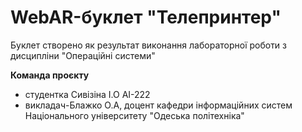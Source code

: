 # WebAR-буклет "Телепринтер"
Буклет створено як результат виконання лабораторної роботи з дисципліни "Операційні системи"

**Команда проєкту**
- студентка Сивізіна І.О АІ-222
- викладач-Блажко О.А, доцент кафедри інформаційних систем Національного
університету "Одеська політехніка"
